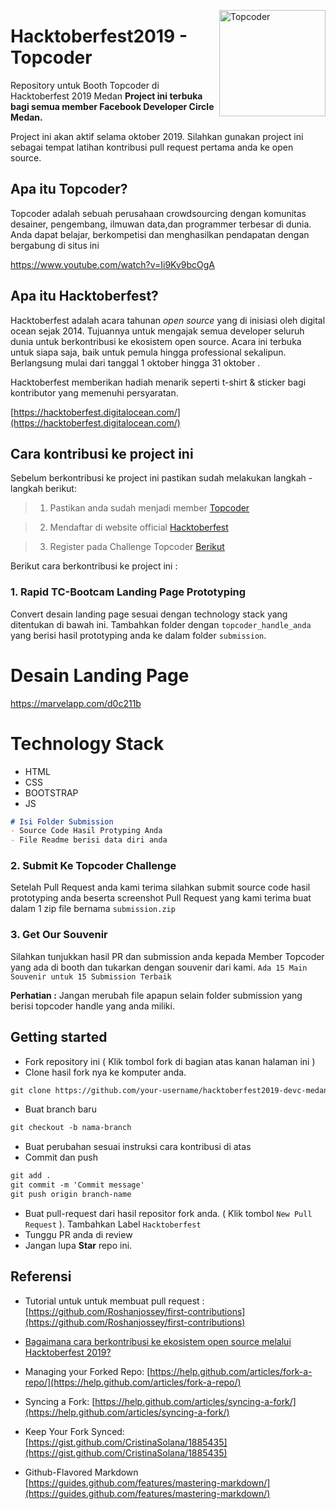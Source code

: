 <img src="https://www.betterteam.com/i/topcoder-job-posting-420x320-20190109.png" align="right"
     alt="Topcoder" width="170">

# Hacktoberfest2019 - Topcoder
Repository untuk Booth Topcoder di Hacktoberfest 2019 Medan
**Project ini terbuka bagi semua member Facebook Developer Circle Medan.**

Project ini akan aktif selama oktober 2019. Silahkan gunakan project ini sebagai tempat latihan kontribusi pull request pertama anda ke open source.

## Apa itu Topcoder?
Topcoder adalah sebuah perusahaan crowdsourcing dengan komunitas desainer, pengembang, ilmuwan data,dan programmer terbesar di dunia. Anda dapat 
belajar, berkompetisi dan menghasilkan pendapatan dengan bergabung di situs ini 

https://www.youtube.com/watch?v=Ii9Kv9bcOgA

## Apa itu Hacktoberfest?
Hacktoberfest adalah acara tahunan *open source* yang di inisiasi oleh digital ocean sejak 2014. Tujuannya untuk mengajak semua developer seluruh dunia untuk berkontribusi ke ekosistem open source. Acara ini terbuka untuk siapa saja, baik untuk pemula hingga professional sekalipun. Berlangsung mulai dari tanggal 1 oktober hingga 31 oktober .

Hacktoberfest memberikan hadiah menarik seperti t-shirt & sticker bagi kontributor yang memenuhi persyaratan.


[https://hacktoberfest.digitalocean.com/](https://hacktoberfest.digitalocean.com/)

## Cara kontribusi ke project ini
Sebelum berkontribusi ke project ini pastikan sudah melakukan langkah - langkah berikut:

>1. Pastikan anda sudah menjadi member [Topcoder](http://bit.ly/tc-ina)

>2. Mendaftar di website official [Hacktoberfest](https://hacktoberfest.digitalocean.com/)

>3. Register pada Challenge Topcoder [Berikut](http://bit.ly/tc-ina)


Berikut cara berkontribusi ke project ini :

### 1.  Rapid TC-Bootcam Landing Page Prototyping
Convert desain landing page sesuai dengan technology stack yang ditentukan di bawah ini. Tambahkan folder dengan `topcoder_handle_anda` yang berisi hasil prototyping anda ke dalam folder `submission`. 

# Desain Landing Page
https://marvelapp.com/d0c211b

# Technology Stack
- HTML
- CSS
- BOOTSTRAP
- JS

```markdown
# Isi Folder Submission
- Source Code Hasil Protyping Anda
- File Readme berisi data diri anda
```
### 2.  Submit Ke Topcoder Challenge 
Setelah Pull Request anda kami terima silahkan submit source code hasil prototyping anda beserta
screenshot Pull Request yang kami terima buat dalam 1 zip file bernama `submission.zip`

### 3.  Get Our Souvenir
Silahkan tunjukkan hasil PR dan submission anda kepada Member Topcoder yang 
ada di booth dan tukarkan dengan souvenir dari kami. 
`Ada 15 Main Souvenir untuk 15 Submission Terbaik`




**Perhatian :**
Jangan merubah file apapun selain folder submission yang berisi topcoder handle yang anda miliki.


## Getting started
* Fork repository ini ( Klik tombol fork di bagian atas kanan halaman ini )
* Clone hasil fork nya ke komputer anda.
```markdown
git clone https://github.com/your-username/hacktoberfest2019-devc-medan.git
```
* Buat branch baru
```markdown
git checkout -b nama-branch
```
* Buat perubahan sesuai instruksi cara kontribusi di atas 
* Commit dan push

```markdown
git add .
git commit -m 'Commit message'
git push origin branch-name
```

* Buat pull-request dari hasil repositor fork anda. ( Klik tombol `New Pull Request` ). Tambahkan Label `Hacktoberfest`
* Tunggu PR anda di review  
* Jangan lupa **Star** repo ini.
  


## Referensi

- Tutorial untuk untuk membuat pull request : 
[https://github.com/Roshanjossey/first-contributions](https://github.com/Roshanjossey/first-contributions)

- [Bagaimana cara berkontribusi ke ekosistem open source melalui Hacktoberfest 2019?](https://medium.com/@iqbalsyamilayas/bagaimana-cara-berkontribusi-di-ekosistem-open-source-melalui-hacktoberfest-2019-57a5af09eb6b)

- Managing your Forked Repo: [https://help.github.com/articles/fork-a-repo/](https://help.github.com/articles/fork-a-repo/)

- Syncing a Fork: [https://help.github.com/articles/syncing-a-fork/](https://help.github.com/articles/syncing-a-fork/)

- Keep Your Fork Synced: [https://gist.github.com/CristinaSolana/1885435](https://gist.github.com/CristinaSolana/1885435)

- Github-Flavored Markdown [https://guides.github.com/features/mastering-markdown/](https://guides.github.com/features/mastering-markdown/)